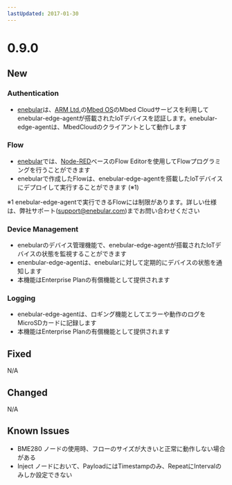 ```yaml
---
lastUpdated: 2017-01-30
---
```


# 0.9.0

## New

### Authentication

* [enebular](https://enebular.com/)は、[ARM Ltd.](https://www.arm.com/)の[Mbed OS](https://os.mbed.com/)のMbed Cloudサービスを利用してenebular-edge-agentが搭載されたIoTデバイスを認証します。enebular-edge-agentは、MbedCloudのクライアントとして動作します

### Flow

* [enebular](https://enebular.com/)では、[Node-RED](https://nodered.jp/)ベースのFlow Editorを使用してFlowプログラミングを行うことができます
* enebularで作成したFlowは、enebular-edge-agentを搭載したIoTデバイスにデプロイして実行することができます (※1)

※1 enebular-edge-agentで実行できるFlowには制限があります。詳しい仕様は、弊社サポート(support@enebular.com)までお問い合わせください

### Device Management

* enebularのデバイス管理機能で、enebular-edge-agentが搭載されたIoTデバイスの状態を監視することができます
* enenbular-edge-agentは、enebularに対して定期的にデバイスの状態を通知します
* 本機能はEnterprise Planの有償機能として提供されます

### Logging

* enebular-edge-agentは、ロギング機能としてエラーや動作のログをMicroSDカードに記録します
* 本機能はEnterprise Planの有償機能として提供されます

## Fixed

N/A

## Changed

N/A

## Known Issues

* BME280 ノードの使用時、フローのサイズが大きいと正常に動作しない場合がある
* Inject ノードにおいて、PayloadにはTimestampのみ、RepeatにIntervalのみしか設定できない
